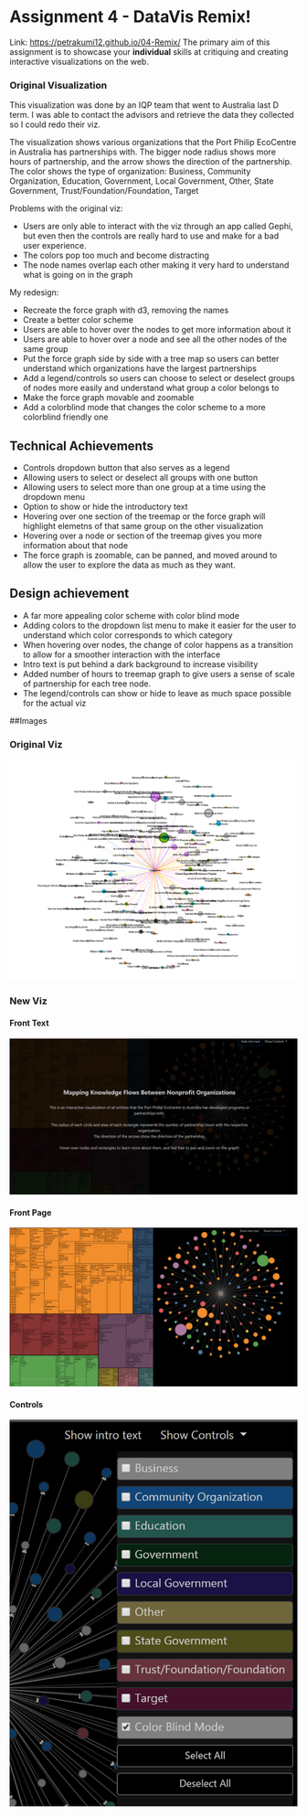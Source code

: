 Assignment 4 - DataVis Remix!
===
Link: <https://petrakumi12.github.io/04-Remix/>
The primary aim of this assignment is to showcase your **individual** skills at critiquing and creating interactive visualizations on the web.

### Original Visualization

This visualization was done by an IQP team that went to Australia last D term. I was able to contact the advisors and
retrieve the data they collected so I could redo their viz. 

The visualization shows various organizations that the Port Philip EcoCentre in Australia has partnerships with. The bigger
node radius shows more hours of partnership, and the arrow shows the direction of the partnership. The color shows the type of organization:
Business, Community Organization, Education, Government, Local Government, Other, State Government, Trust/Foundation/Foundation, Target


Problems with the original viz:
- Users are only able to interact with the viz through an app called Gephi, but even then the controls are really hard to use and make for a bad user experience.
- The colors pop too much and become distracting
- The node names overlap each other making it very hard to understand what is going on in the graph

My redesign:
- Recreate the force graph with d3, removing the names
- Create a better color scheme
- Users are able to hover over the nodes to get more information about it
- Users are able to hover over a node and see all the other nodes of the same group
- Put the force graph side by side with a tree map so users can better understand which organizations have the largest partnerships
- Add a legend/controls so users can choose to select or deselect groups of nodes more easily and understand what group a color belongs to
- Make the force graph movable and zoomable
- Add a colorblind mode that changes the color scheme to a more colorblind friendly one


## Technical Achievements
- Controls dropdown button that also serves as a legend
- Allowing users to select or deselect all groups with one button
- Allowing users to select more than one group at a time using the dropdown menu
- Option to show or hide the introductory text
- Hovering over one section of the treemap or the force graph will highlight elemetns of that same group on the other visualization
- Hovering over a node or section of the treemap gives you more information about that node
- The force graph is zoomable, can be panned, and moved around to allow the user to explore the data as much as they want. 


## Design achievement
- A far more appealing color scheme with color blind mode
- Adding colors to the dropdown list menu to make it easier for the user to understand which color corresponds to which category
- When hovering over nodes, the change of color happens as a transition to allow for a smoother interaction with the interface
- Intro text is put behind a  dark background to increase visibility
- Added number of hours to treemap graph to give users a sense of scale of partnership for each tree node. 
- The legend/controls can show or hide to leave as much space possible for the actual viz

##Images
### Original Viz
![Image](resources/img/og_viz.png)

### New Viz
#### Front Text
![Image](resources/img/front_text.png)

#### Front Page
![Image](resources/img/viz_front.png)

#### Controls
![Image](resources/img/controls.png)


